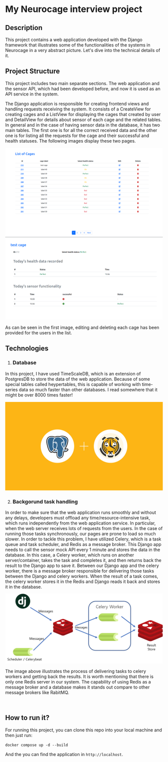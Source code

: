 # My Neurocage interview project

## **Description**
This project contains a web application developed with the Django framework that illustrates some of the functionalities of the systems in Neurocage in a very abstract picture. Let's dive into the technical details of it.

## **Project Structure**
This project includes two main separate sections. The web application and the sensor API, which had been developed before, and now it is used as an API service in the system.

The Django application is responsible for creating frontend views and handling requests receiving the system. It consists of a CreateView for creating cages and a ListView for displaying the cages that created by user and DetailView for details about sensor of each cage and the related tables. In general and in the case of having sensor data in the database, it has two main tables. The first one is for all the correct received data and the other one is for listing all the requests for the cage and their successful and health statuses. The following images display these two pages.
   
   <img src="images/cage-list.png">
   <img src="images/cage-detail.png">

As can be seen in the first image, editing and deleting each cage has been provided for the users in the list.

## **Technologies**
1. ### **Database**
In this project, I have used TimeScaleDB, which is an extension of PostgresDB to store the data of the web application. Because of some special tables called heypertables, this is capable of working with time-series data so much faster than other databases. I read somewhere that it might be over 8000 times faster!

<img src="images/timescaledb-postgres.png">

<br>

2. ### **Backgorund task handling**
In order to make sure that the web application runs smoothly and without any delays, developers must offload any time/resource-intensive task, which runs independently from the web application service. In particular, when the web server receives lots of requests from the users. In the case of running those tasks synchronously, our pages are prone to load so much slower. In order to tackle this problem, I have utilized Celery, which is a task queue and task scheduler, and Redis as a message broker. 
This Django app needs to call the sensor mock API every 1 minute and stores the data in the database. In this case, a Celery worker, which runs on another server/container, takes the task and completes it, and then returns back the result to the Django app to save it. Between our Django app and the celery worker, there is a message broker responsible for delivering those tasks between the Django and celery workers. When the result of a task comes, the celery worker stores it in the Redis and Django reads it back and stores it in the database.

<img src="images/architecture.png">

The image above illustrates the process of delivering tasks to celery workers and getting back the results. It is worth mentioning that there is only one Redis server in our system. The capability of using Redis as a message broker and a database makes it stands out compare to other message brokers like RabitMQ.

<br>

## **How to run it?**
For running this project, you can clone this repo into your local machine and then just run:

```shell
docker compose up -d --build
```

And the you can find the application in ```http://localhost```.